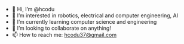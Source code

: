 - 👋 Hi, I’m @hcodu
- 👀 I’m interested in robotics, electrical and computer engineering, AI
- 🌱 I’m currently learning computer science and engineering
- 💞️ I’m looking to collaborate on anything!
- 📫 How to reach me: hcodu37@gmail.com

<!---
hcodu/hcodu is a ✨ special ✨ repository because its `README.md` (this file) appears on your GitHub profile.
You can click the Preview link to take a look at your changes.
--->
